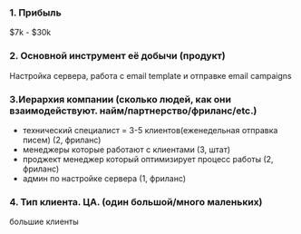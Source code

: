 ### 1. Прибыль  
$7k - $30k

### 2. Основной инструмент её добычи (продукт)

Настройка сервера, работа с email template и отправке email campaigns

### 3.Иерархия компании (сколько людей, как они взаимодействуют. найм/партнерство/фриланс/etc.)

- технический специалист = 3-5 клиентов(еженедельная отправка писем) (2, фриланс)
- менеджеры которые работают с клиентами (3, штат)
- проджект менеджер который оптимизирует процесс работы (2, фриланс)
- админ по настройке сервера (1, фриланс)

### 4. Тип клиента. ЦА. (один большой/много маленьких)
 
большие клиенты
